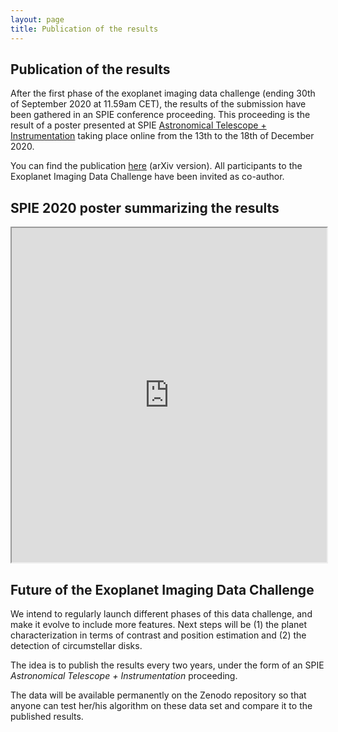 ```yaml
---
layout: page
title: Publication of the results
---
```


## Publication of the results 

After the first phase of the exoplanet imaging data challenge (ending 30th of September 2020 at 11.59am CET), the results of the submission have been gathered in an SPIE conference proceeding. This proceeding is the result of a poster presented at SPIE [Astronomical Telescope + Instrumentation](https://spie.org/conferences-and-exhibitions/astronomical-telescopes-and-instrumentation) taking place online from the 13th to the 18th of December 2020. 

You can find the publication [here](https://arxiv.org/pdf/2101.05080.pdf) (arXiv version). All participants to the Exoplanet Imaging Data Challenge have been invited as co-author.

## SPIE 2020 poster summarizing the results 

<iframe src="https://app.luminpdf.com/viewer/61af8f4daffae00012a74196" style="width:100%; height:535px;"></iframe> 

## Future of the Exoplanet Imaging Data Challenge

We intend to regularly launch different phases of this data challenge, and make it evolve to include more features. Next steps will be (1) the planet characterization in terms of contrast and position estimation and (2) the detection of circumstellar disks.

The idea is to publish the results every two years, under the form of an SPIE *Astronomical Telescope + Instrumentation* proceeding.

The data will be available permanently on the Zenodo repository so that anyone can test her/his algorithm on these data set and compare it to the published results.




